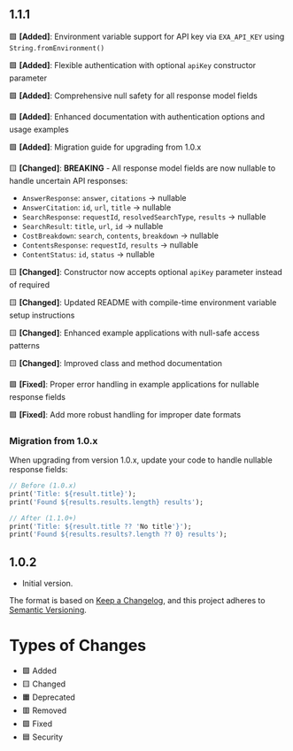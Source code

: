 ## 1.1.1

🟩 **[Added]**: Environment variable support for API key via `EXA_API_KEY` using `String.fromEnvironment()`

🟩 **[Added]**: Flexible authentication with optional `apiKey` constructor parameter

🟩 **[Added]**: Comprehensive null safety for all response model fields

🟩 **[Added]**: Enhanced documentation with authentication options and usage examples

🟩 **[Added]**: Migration guide for upgrading from 1.0.x

🟨 **[Changed]**: **BREAKING** - All response model fields are now nullable to handle uncertain API responses:
  - `AnswerResponse`: `answer`, `citations` → nullable
  - `AnswerCitation`: `id`, `url`, `title` → nullable  
  - `SearchResponse`: `requestId`, `resolvedSearchType`, `results` → nullable
  - `SearchResult`: `title`, `url`, `id` → nullable
  - `CostBreakdown`: `search`, `contents`, `breakdown` → nullable
  - `ContentsResponse`: `requestId`, `results` → nullable
  - `ContentStatus`: `id`, `status` → nullable

🟨 **[Changed]**: Constructor now accepts optional `apiKey` parameter instead of required

🟨 **[Changed]**: Updated README with compile-time environment variable setup instructions

🟨 **[Changed]**: Enhanced example applications with null-safe access patterns

🟨 **[Changed]**: Improved class and method documentation

🟪 **[Fixed]**: Proper error handling in example applications for nullable response fields

🟪 **[Fixed]**: Add more robust handling for improper date formats

### Migration from 1.0.x
When upgrading from version 1.0.x, update your code to handle nullable response fields:

```dart
// Before (1.0.x)
print('Title: ${result.title}');
print('Found ${results.results.length} results');

// After (1.1.0+)
print('Title: ${result.title ?? 'No title'}');
print('Found ${results.results?.length ?? 0} results');
```

## 1.0.2

- Initial version.

The format is based on [Keep a Changelog](https://keepachangelog.com/en/1.0.0/),
and this project adheres to [Semantic Versioning](https://semver.org/spec/v2.0.0.html).

# Types of Changes
- 🟩 Added
- 🟨 Changed
- 🟧 Deprecated
- 🟥 Removed
- 🟪 Fixed
- 🟦 Security